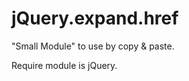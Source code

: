 jQuery.expand.href
==================
"Small Module" to use by copy & paste.

Require module is jQuery.
